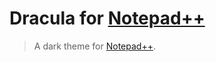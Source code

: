 # Dracula for [Notepad++](https://notepad-plus-plus.org/)

> A dark theme for [Notepad++](https://notepad-plus-plus.org/).
